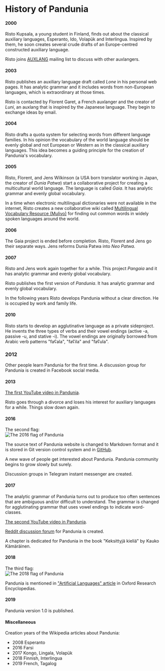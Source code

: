 # History of Pandunia

#### 2000
Risto Kupsala, a young student in Finland,
finds out about the classical auxiliary languages,
Esperanto, Ido, Volapük and Interlingua.
Inspired by them, he soon creates several crude drafts of an Europe-centred constructed auxiliary language.

Risto joins
[AUXLANG](https://listserv.brown.edu/cgi-bin/wa?A0=AUXLANG)
mailing list to discuss with other auxlangers.

#### 2003

Risto publishes an auxiliary language draft called _Lone_ in his personal web pages.
It has analytic grammar and it includes words from non-European languages,
which is extraordinary at those times.

Risto is contacted by Florent Garet,
a French auxlanger and the creator of _Luni_,
an auxlang that is inspired by the Japanese language.
They begin to exchange ideas by email.

#### 2004

Risto drafts a quota system for selecting words from different language families.
In his opinion the vocabulary of the world language should be evenly global
and not European or Western as in the classical auxiliary languages.
This idea becomes a guiding principle for the creation of Pandunia's vocabulary.

#### 2005

Risto, Florent, and
Jens Wilkinson (a USA born translator working in Japan, the creator of _Dunia Patwa_)
start a collaborative project for creating a multicultural world language.
The language is called _Gaia_.
It has analytic grammar and evenly global vocabulary.

In a time when electronic multilingual dictionaries were not available in the internet,
Risto creates a new collaborative wiki called
[Multilingual Vocabulary Resource (Mulivo)](mulivo.pbworks.com)
for finding out common words in widely spoken languages around the world.

#### 2006

The Gaia project is ended before completion.
Risto, Florent and Jens go their separate ways.
Jens reforms Dunia Patwa into _Neo Patwa_.

#### 2007

Risto and Jens work again together for a while.
This project _Pangaia_ and
it has analytic grammar and evenly global vocabulary.

Risto publishes the first version of _Pandunia_.
It has analytic grammar and evenly global vocabulary.

In the following years Risto develops Pandunia without a clear direction.
He is occupied by work and family life.

#### 2010

Risto starts to develop an agglutinative language as a private sideproject.
He invents the three types of verbs and their vowel endings
(active -a, passive -u, and stative -i).
The vowel endings are originally borrowed from Arabic verb patterns "faʕala", "faʕila" and "faʕula".

### 2012

Other people learn Pandunia for the first time.
A discussion group for Pandunia is created in Facebook social media.

#### 2013

[The first YouTube video in Pandunia](https://www.youtube.com/watch?v=yfkQrdyfLcQ).

Risto goes through a divorce and loses his interest for auxiliary languages for a while.
Things slow down again.

#### 2016

The second flag:  
![](http://www.pandunia.info/bandir/bandera2016.png "The 2016 flag of Pandunia")

The source text of Pandunia website is changed to Markdown format
and it is stored in Git version control system and in
[GitHub](https://github.com/barumau/pandunia).

A new wave of people get interested about Pandunia.
Pandunia community begins to grow slowly but surely.

Discussion groups in Telegram instant messenger are created.

#### 2017

The analytic grammar of Pandunia turns out to produce too often sentences
that are ambiguous and/or difficult to understand.
The grammar is changed for agglutinating grammar
that uses vowel endings to indicate word-classes.

[The second YouTube video in Pandunia](https://www.youtube.com/watch?v=TgO8AwX4OCU).

[Reddit discussion forum](https://www.reddit.com/r/pandunia) for Pandunia is created.

A chapter is dedicated for Pandunia in the book "Keksittyjä kieliä" by Kauko Kämäräinen.

#### 2018

The third flag:  
![](http://www.pandunia.info/bandir/bandir.png "The 2018 flag of Pandunia")

Pandunia is mentioned in
["Artificial Languages" article](https://oxfordre.com/linguistics/view/10.1093/acrefore/9780199384655.001.0001/acrefore-9780199384655-e-11)
in Oxford Research Encyclopedias.


#### 2019

Pandunia version 1.0 is published.

#### Miscellaneous

Creation years of the Wikipedia articles about Pandunia:

- 2008 Esperanto
- 2016 Farsi
- 2017 Kongo, Lingala, Volapük
- 2018 Finnish, Interlingua
- 2019 French, Tagalog

